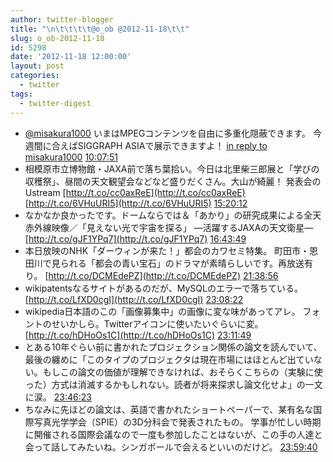 ```yaml
---
author: twitter-blogger
title: "\n\t\t\t\t@o_ob @2012-11-18\t\t"
slug: o_ob-2012-11-18
id: 5298
date: '2012-11-18 12:00:00'
layout: post
categories:
  - twitter
tags:
  - twitter-digest
---
```


*   [@misakura1000](http://twitter.com/misakura1000) いまはMPEGコンテンツを自由に多重化隠蔽できます。 今週間に合えばSIGGRAPH ASIAで展示できますよ！ [in reply to misakura1000](http://twitter.com/misakura1000/statuses/269814551493611520) [10:07:51](http://twitter.com/o_ob/statuses/269970139678646272)
*   相模原市立博物館・JAXA前で落ち葉拾い。今日は北里柴三郎展と「学びの収穫祭」、昼間の天文観望会などなど盛りだくさん。大山が綺麗！ 発表会のUstream [http://t.co/cc0axReE](http://t.co/cc0axReE) [http://t.co/6VHuURI5](http://t.co/6VHuURI5) [15:20:12](http://twitter.com/o_ob/statuses/270048741757702144)
*   なかなか良かったです。ドームならでは＆「あかり」の研究成果による全天赤外線映像／「見えない光で宇宙を探る」 ―活躍するJAXAの天文衛星― [http://t.co/gJF1YPq7](http://t.co/gJF1YPq7) [16:43:49](http://twitter.com/o_ob/statuses/270069788527702016)
*   本日放映のNHK「ダーウィンが来た！」都会のカワセミ特集。 町田市・恩田川で見られる「都会の青い宝石」のドラマが素晴らしいです。再放送有り。 [http://t.co/DCMEdePZ](http://t.co/DCMEdePZ) [21:38:56](http://twitter.com/o_ob/statuses/270144055541915648)
*   wikipatentsなるサイトがあるのだが、MySQLのエラーで落ちている。 [http://t.co/LfXD0cgI](http://t.co/LfXD0cgI) [23:08:22](http://twitter.com/o_ob/statuses/270166560050642945)
*   wikipedia日本語のこの「画像募集中」の画像に変な味があってアレ。 フォントのせいかしら。Twitterアイコンに使いたいぐらいに変。 [http://t.co/hDHoOs1C](http://t.co/hDHoOs1C) [23:11:49](http://twitter.com/o_ob/statuses/270167428183490561)
*   とある10年ぐらい前に書かれたプロジェクション関係の論文を読んでいて、最後の纏めに「このタイプのプロジェクタは現在市場にはほとんど出ていない。もしこの論文の価値が理解できなければ、おそらくこちらの（実験に使った）方式は消滅するかもしれない。読者が将来探求し論文化せよ」の一文に涙。 [23:46:23](http://twitter.com/o_ob/statuses/270176131234287617)
*   ちなみに先ほどの論文は、英語で書かれたショートペーパーで、某有名な国際写真光学学会（SPIE）の3D分科会で発表されたもの。 学事が忙しい時期に開催される国際会議なので一度も参加したことはないが、この手の人達と会って話してみたいね。シンガポールで会えるといいのだけど。 [23:59:40](http://twitter.com/o_ob/statuses/270179473004064768)